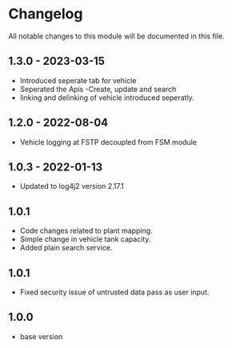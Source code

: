 
# Changelog
All notable changes to this module will be documented in this file.

## 1.3.0 - 2023-03-15

 - Introduced seperate tab for vehicle
 - Seperated the Apis -Create, update and search
 - linking and delinking  of vehicle introduced seperatly. 
  
## 1.2.0 - 2022-08-04

 - Vehicle logging at FSTP decoupled from FSM module 
  
## 1.0.3 - 2022-01-13

- Updated to log4j2 version 2.17.1

## 1.0.1

- Code changes related to plant mapping.
- Simple change in vehicle tank capacity.
- Added plain search service.

## 1.0.1

- Fixed security issue of untrusted data pass as user input.


## 1.0.0

- base version